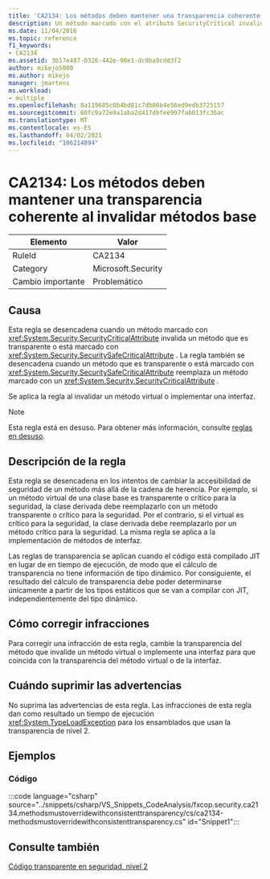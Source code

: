 ```yaml
---
title: 'CA2134: Los métodos deben mantener una transparencia coherente al invalidar métodos base'
description: Un método marcado con el atributo SecurityCritical invalida un método que es transparente o está marcado con el atributo SecuritySafeCritical, o un método que es transparente o está marcado con el atributo SecuritySafeCritical invalida un método que está marcado con un atributo SecurityCritical.
ms.date: 11/04/2016
ms.topic: reference
f1_keywords:
- CA2134
ms.assetid: 3b17e487-0326-442e-90e1-dc0ba9cdd3f2
author: mikejo5000
ms.author: mikejo
manager: jmartens
ms.workload:
- multiple
ms.openlocfilehash: 8a119685c0b4bd81c7db86b4e56ed9edb3725157
ms.sourcegitcommit: 80fc9a72e9a1aba2d417dbfee997fab013fc36ac
ms.translationtype: MT
ms.contentlocale: es-ES
ms.lasthandoff: 04/02/2021
ms.locfileid: "106214894"
---
```

# <a name="ca2134-methods-must-keep-consistent-transparency-when-overriding-base-methods"></a>CA2134: Los métodos deben mantener una transparencia coherente al invalidar métodos base

|Elemento|Valor|
|-|-|
|RuleId|CA2134|
|Category|Microsoft.Security|
|Cambio importante|Problemático|

## <a name="cause"></a>Causa
Esta regla se desencadena cuando un método marcado con <xref:System.Security.SecurityCriticalAttribute> invalida un método que es transparente o está marcado con <xref:System.Security.SecuritySafeCriticalAttribute> . La regla también se desencadena cuando un método que es transparente o está marcado con <xref:System.Security.SecuritySafeCriticalAttribute> reemplaza un método marcado con un <xref:System.Security.SecurityCriticalAttribute> .

Se aplica la regla al invalidar un método virtual o implementar una interfaz.

> [!NOTE]
> Esta regla está en desuso. Para obtener más información, consulte [reglas en desuso](fxcop-unported-deprecated-rules.md).

## <a name="rule-description"></a>Descripción de la regla
Esta regla se desencadena en los intentos de cambiar la accesibilidad de seguridad de un método más allá de la cadena de herencia. Por ejemplo, si un método virtual de una clase base es transparente o crítico para la seguridad, la clase derivada debe reemplazarlo con un método transparente o crítico para la seguridad. Por el contrario, si el virtual es crítico para la seguridad, la clase derivada debe reemplazarlo por un método crítico para la seguridad. La misma regla se aplica a la implementación de métodos de interfaz.

Las reglas de transparencia se aplican cuando el código está compilado JIT en lugar de en tiempo de ejecución, de modo que el cálculo de transparencia no tiene información de tipo dinámico. Por consiguiente, el resultado del cálculo de transparencia debe poder determinarse únicamente a partir de los tipos estáticos que se van a compilar con JIT, independientemente del tipo dinámico.

## <a name="how-to-fix-violations"></a>Cómo corregir infracciones
Para corregir una infracción de esta regla, cambie la transparencia del método que invalide un método virtual o implemente una interfaz para que coincida con la transparencia del método virtual o de la interfaz.

## <a name="when-to-suppress-warnings"></a>Cuándo suprimir las advertencias
No suprima las advertencias de esta regla. Las infracciones de esta regla dan como resultado un tiempo de ejecución <xref:System.TypeLoadException> para los ensamblados que usan la transparencia de nivel 2.

## <a name="examples"></a>Ejemplos

### <a name="code"></a>Código
:::code language="csharp" source="../snippets/csharp/VS_Snippets_CodeAnalysis/fxcop.security.ca2134.methodsmustoverridewithconsistenttransparency/cs/ca2134-methodsmustoverridewithconsistenttransparency.cs" id="Snippet1":::

## <a name="see-also"></a>Consulte también
[Código transparente en seguridad, nivel 2](/dotnet/framework/misc/security-transparent-code-level-2)
